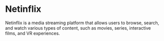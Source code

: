 # Netinflix
Netinflix is a media streaming platform that allows users to browse, search, and watch various types of content, such as movies, series, interactive films, and VR experiences.
